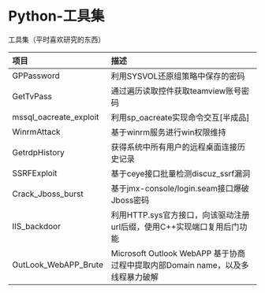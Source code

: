 # Python-工具集
工具集（平时喜欢研究的东西）


| 项目 | 描述 |
| :-- | :-- |
| GPPassword | 利用SYSVOL还原组策略中保存的密码 |
| GetTvPass | 通过遍历读取控件获取teamview账号密码 |
| mssql_oacreate_exploit | 利用sp_oacreate实现命令交互[半成品]  |
| WinrmAttack | 基于winrm服务进行win权限维持 |
| GetrdpHistory | 获得系统中所有用户的远程桌面连接历史记录 |
| SSRFExploit | 基于ceye接口批量检测discuz_ssrf漏洞 |
| Crack_Jboss_burst | 基于jmx-console/login.seam接口爆破Jboss密码 |
| IIS_backdoor | 利用HTTP.sys官方接口，向该驱动注册url后缀，使用C++实现端口复用后门功能 |
| OutLook_WebAPP_Brute | Microsoft Outlook WebAPP  基于协商过程中提取内部Domain name，以及多线程暴力破解 |

